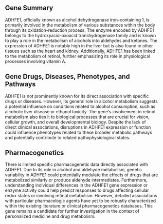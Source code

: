 ## Gene Summary
ADHFE1, officially known as alcohol dehydrogenase iron-containing 1, is primarily involved in the metabolism of various substances within the body through its oxidation-reduction process. The enzyme encoded by ADHFE1 belongs to the hydroxyacid-oxoacid transhydrogenase family and is known to play a role in the metabolism of alcohols into aldehydes and ketones. The expression of ADHFE1 is notably high in the liver but is also found in other tissues such as the heart and kidney. Additionally, ADHFE1 has been linked to the metabolism of retinol, further emphasizing its role in physiological processes involving vitamin A.

## Gene Drugs, Diseases, Phenotypes, and Pathways
ADHFE1 is not prominently known for its direct association with specific drugs or diseases. However, its general role in alcohol metabolism suggests a potential influence on conditions related to alcohol consumption, such as alcoholic liver disease or ethanol toxicity. The gene's involvement in retinol metabolism also ties it to biological processes that are crucial for vision, cellular growth, and overall developmental biology. Despite the lack of direct clinical associations, disruptions in ADHFE1 expression or function could influence phenotypes related to these broader metabolic pathways and potentially contribute to related pathophysiological states.

## Pharmacogenetics
There is limited specific pharmacogenetic data directly associated with ADHFE1. Due to its role in alcohol and aldehyde metabolism, genetic variability in ADHFE1 could potentially modulate the effects of drugs that are metabolized similarly or produce aldehyde intermediates. Furthermore, understanding individual differences in the ADHFE1 gene expression or enzyme activity could help predict responses to drugs affecting cellular redox states or involving retinal metabolism. However, detailed associations with particular pharmacologic agents have yet to be robustly characterized within the existing literature or clinical pharmacogenetics databases. This gene remains a candidate for further investigation in the context of personalized medicine and drug metabolism.